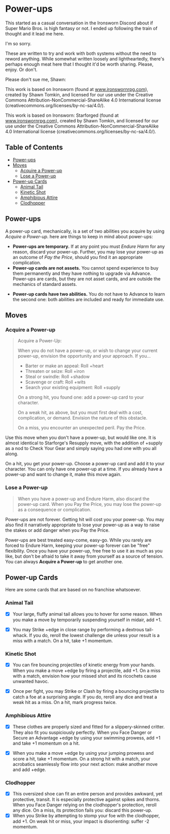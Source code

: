 # Power-ups

This started as a casual conversation in the Ironsworn Discord about if Super Mario Bros. is high fantasy or not. I ended up following the train of thought and it lead me here.

I'm so sorry.

These are written to try and work with both systems without the need to reword anything. While somewhat written loosely and lightheartedly, there's perhaps enough meat here that I thought it'd be worth sharing. Please, enjoy. Or don't.

Please don't sue me, Shawn:

This work is based on Ironsworn (found at www.ironswornrpg.com), created by Shawn Tomkin, and licensed for our use under the Creative Commons Attribution-NonCommercial-ShareAlike 4.0 International license  (creativecommons.org/licenses/by-nc-sa/4.0/).

This work is based on Ironsworn: Starforged (found at www.ironswornrpg.com), created by Shawn Tomkin, and licensed for our use under the Creative Commons Attribution-NonCommercial-ShareAlike 4.0 International license  (creativecommons.org/licenses/by-nc-sa/4.0/).

## Table of Contents
- [Power-ups](#power-ups)
- [Moves](#moves)
  - [Acquire a Power-up](#acquire-a-power-up)
  - [Lose a Power-up](#lose-a-power-up)
- [Power-up Cards](#power-up-cards)
  - [Animal Tail](#animal-tail)
  - [Kinetic Shot](#kinetic-shot)
  - [Amphibious Attire](#amphibious-attire)
  - [Clodhopper](#clodhopper)

## Power-ups

A power-up card, mechanically, is a set of two abilities you acquire by using *Acquire a Power-up*. here are things to keep in mind about power-ups:

* **Power-ups are temporary.** If at any point you must *Endure Harm* for any reason, discard your power-up. Further, you may lose your power-up as an outcome of *Pay the Price*, should you find it an appropriate complication. 
* **Power-up cards are not assets.** You cannot spend experience to buy them permanently and they have nothing to upgrade via Advance. Power-ups are cards, but they are not asset cards, and are outside the mechanics of standard assets.
- **Power-up cards have two abilities.** You do not have to Advance to learn the second one: both abilities are included and ready for immediate use.

## Moves

### Acquire a Power-up

> Acquire a Power-Up:
> 
> When you do not have a power-up, or wish to change your current power-up, envision the opportunity and your approach. If you...
> 
> - Barter or make an appeal: Roll +heart
> - Threaten or seize: Roll +iron
> - Steal or swindle: Roll +shadow
> - Scavenge or craft: Roll +wits
> - Search your existing equipment: Roll +supply
> 
> On a strong hit, you found one: add a power-up card to your character.
> 
> On a weak hit, as above, but you must first deal with a cost, complication, or demand. Envision the nature of this obstacle.
> 
> On a miss, you encounter an unexpected peril. Pay the Price.

Use this move when you don't have a power-up, but would like one. It is almost identical to Starforge's Resupply move, with the addition of +supply as a nod to Check Your Gear and simply saying you had one with you all along.

On a hit, you get your power-up. Choose a power-up card and add it to your character. You can only have one power-up at a time. If you already have a power-up and want to change it, make this move again.


### Lose a Power-up

> When you have a power-up and Endure Harm, also discard the power-up card. When you Pay the Price, you may lose the power-up as a consequence or complication.

Power-ups are not forever. Getting hit will cost you your power-up. You may also find it narratively appropriate to lose your power-up as a way to raise the stakes or add danger when you Pay the Price.

Power-ups are best treated easy-come, easy-go. While you rarely are forced to Endure Harm, keeping your power-up forever can be "free" flexibility. Once you have your power-up, free free to use it as much as you like, but don't be afraid to take it away from yourself as a source of tension. You can always **Acquire a Power-up** to get another one.


## Power-up Cards

Here are some cards that are based on no franchise whatsoever.

### Animal Tail

- [x] Your large, fluffy animal tail allows you to hover for some reason. When you make a move by temporarily suspending yourself in midair, add +1.
- [x] You may Strike +edge in close range by performing a dextrous tail-whack. If you do, reroll the lowest challenge die unless your result is a miss with a match. On a hit, take +1 momentum.


### Kinetic Shot

- [x] You can fire bouncing projectiles of kinetic energy from your hands. When you make a move +edge by firing a projectile, add +1. On a miss with a match, envision how your missed shot and its ricochets cause unwanted havoc.
- [x] Once per fight, you may Strike or Clash by firing a bouncing projectile to catch a foe at a surprising angle. If you do, reroll any dice and treat a weak hit as a miss. On a hit, mark progress twice.


### Amphibious Attire

- [x] These clothes are properly sized and fitted for a slippery-skinned critter. They also fit you suspiciously perfectly. When you Face Danger or Secure an Advantage +edge by using your swimming prowess, add +1 and take +1 momentum on a hit.
- [x] When you make a move +edge by using your jumping prowess and score a hit, take +1 momentum. On a strong hit with a match, your acrobatics seamlessly flow into your next action: make another move and add +edge.


### Clodhopper

- [x] This oversized shoe can fit an entire person and provides awkward, yet protective, transit. It is especially protective against spikes and thorns. When you Face Danger relying on the clodhopper's protection, reroll any dice. On a miss, its protection fails you: discard this power-up.
- [x] When you Strike by attempting to stomp your foe with the clodhopper, add +1. On weak hit or miss, your impact is disorienting: suffer -2 momentum.